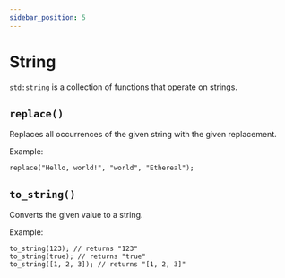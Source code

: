 ```yaml
---
sidebar_position: 5
---
```


# String

`std:string` is a collection of functions that operate on strings.

## `replace()`

Replaces all occurrences of the given string with the given replacement.

Example:

```etrl
replace("Hello, world!", "world", "Ethereal");
```

## `to_string()`

Converts the given value to a string.

Example:

```etrl
to_string(123); // returns "123"
to_string(true); // returns "true"
to_string([1, 2, 3]); // returns "[1, 2, 3]"
```